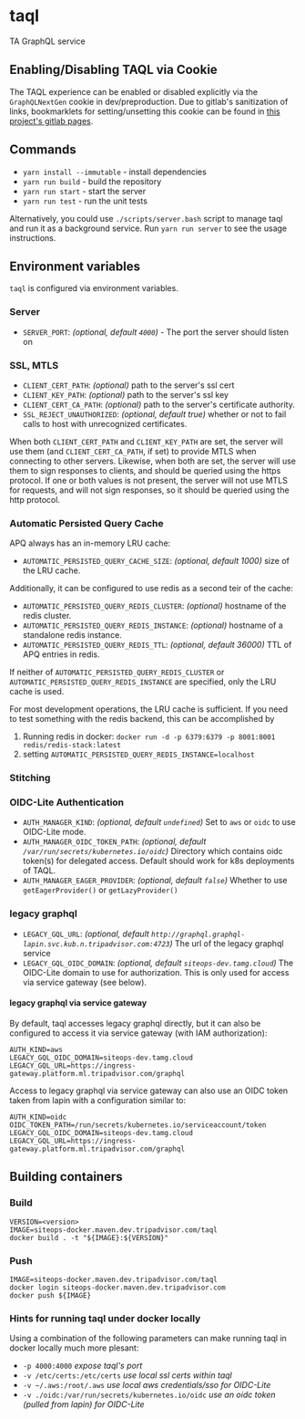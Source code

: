 # taql

TA GraphQL service

## Enabling/Disabling TAQL via Cookie

The TAQL experience can be enabled or disabled explicitly via the `GraphQLNextGen` cookie in dev/preproduction.
Due to gitlab's sanitization of links, bookmarklets for setting/unsetting this cookie can be found in [this project's gitlab pages](https://dplat.pages.tamg.io/taql).

## Commands

- `yarn install --immutable` - install dependencies
- `yarn run build` - build the repository
- `yarn run start` - start the server
- `yarn run test` - run the unit tests

Alternatively, you could use `./scripts/server.bash` script to manage taql and run it as a background service. Run `yarn run server` to see the usage instructions. 

## Environment variables

`taql` is configured via environment variables.

### Server

- `SERVER_PORT`: _(optional, default `4000`)_ - The port the server should listen on

### SSL, MTLS

- `CLIENT_CERT_PATH`: _(optional)_ path to the server's ssl cert
- `CLIENT_KEY_PATH`: _(optional)_ path to the server's ssl key
- `CLIENT_CERT_CA_PATH`: _(optional)_ path to the server's certificate authority.
- `SSL_REJECT_UNAUTHORIZED`: _(optional, default true)_ whether or not to fail calls to host with unrecognized certificates.

When both `CLIENT_CERT_PATH` and `CLIENT_KEY_PATH` are set, the server will use them (and `CLIENT_CERT_CA_PATH`, if set) to provide MTLS when connecting to other servers. Likewise, when both are set, the server will use them to sign responses to clients, and should be queried using the https protocol. If one or both values is not present, the server will not use MTLS for requests, and will not sign responses, so it should be queried using the http protocol.

### Automatic Persisted Query Cache

APQ always has an in-memory LRU cache:

- `AUTOMATIC_PERSISTED_QUERY_CACHE_SIZE`: _(optional, default 1000)_ size of the LRU cache.

Additionally, it can be configured to use redis as a second teir of the cache:

- `AUTOMATIC_PERSISTED_QUERY_REDIS_CLUSTER`: _(optional)_ hostname of the redis cluster.
- `AUTOMATIC_PERSISTED_QUERY_REDIS_INSTANCE`: _(optional)_ hostname of a standalone redis instance.
- `AUTOMATIC_PERSISTED_QUERY_REDIS_TTL`: _(optional, default 36000)_ TTL of APQ entries in redis.

If neither of `AUTOMATIC_PERSISTED_QUERY_REDIS_CLUSTER` or `AUTOMATIC_PERSISTED_QUERY_REDIS_INSTANCE` are specified, only the LRU cache is used.

For most development operations, the LRU cache is sufficient. If you need to test something with the redis backend, this can be accomplished by

1. Running redis in docker: `docker run -d -p 6379:6379 -p 8001:8001 redis/redis-stack:latest`
1. setting `AUTOMATIC_PERSISTED_QUERY_REDIS_INSTANCE=localhost`

### Stitching

### OIDC-Lite Authentication

- `AUTH_MANAGER_KIND`: _(optional, default `undefined`)_ Set to `aws` or `oidc` to use OIDC-Lite mode.
- `AUTH_MANAGER_OIDC_TOKEN_PATH`: _(optional, default `/var/run/secrets/kubernetes.io/oidc`)_ Directory which contains oidc token(s) for delegated access. Default should work for k8s deployments of TAQL.
- `AUTH_MANAGER_EAGER_PROVIDER`: _(optional, default `false`)_ Whether to use `getEagerProvider()` or `getLazyProvider()`

### legacy graphql

- `LEGACY_GQL_URL`: _(optional, default `http://graphql.graphql-lapin.svc.kub.n.tripadvisor.com:4723`)_ The url of the legacy graphql service
- `LEGACY_GQL_OIDC_DOMAIN`: _(optional, default `siteops-dev.tamg.cloud`)_ The OIDC-Lite domain to use for authorization. This is only used for access via service gateway (see below).

#### legacy graphql via service gateway

By default, taql accesses legacy graphql directly, but it can also be configured to access it via service gateway (with IAM authorization):

```shell
AUTH_KIND=aws
LEGACY_GQL_OIDC_DOMAIN=siteops-dev.tamg.cloud
LEGACY_GQL_URL=https://ingress-gateway.platform.ml.tripadvisor.com/graphql
```

Access to legacy graphql via service gateway can also use an OIDC token taken from lapin with a configuration similar to:

```shell
AUTH_KIND=oidc
OIDC_TOKEN_PATH=/run/secrets/kubernetes.io/serviceaccount/token
LEGACY_GQL_OIDC_DOMAIN=siteops-dev.tamg.cloud
LEGACY_GQL_URL=https://ingress-gateway.platform.ml.tripadvisor.com/graphql
```

## Building containers

### Build

```shell
VERSION=<version>
IMAGE=siteops-docker.maven.dev.tripadvisor.com/taql
docker build . -t "${IMAGE}:${VERSION}"
```

### Push

```shell
IMAGE=siteops-docker.maven.dev.tripadvisor.com/taql
docker login siteops-docker.maven.dev.tripadvisor.com
docker push ${IMAGE}
```

### Hints for running taql under docker locally

Using a combination of the following parameters can make running taql in docker locally much more plesant:

- `-p 4000:4000` _expose taql's port_
- `-v /etc/certs:/etc/certs` _use local ssl certs within taql_
- `-v ~/.aws:/root/.aws` _use local aws credentials/sso for OIDC-Lite_
- `-v ./oidc:/var/run/secrets/kubernetes.io/oidc` _use an oidc token (pulled from lapin) for OIDC-Lite_
